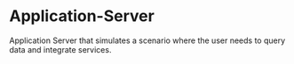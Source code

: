 # Application-Server
Application Server that simulates a scenario where the user needs to query data and integrate services.
